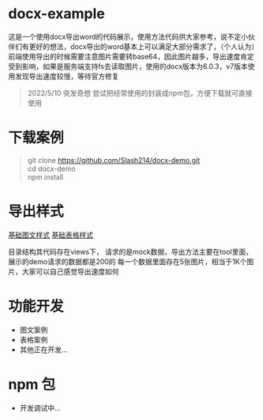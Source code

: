 # docx-example
这是一个使用docx导出word的代码展示，使用方法代码供大家参考，说不定小伙伴们有更好的想法，docx导出的word基本上可以满足大部分需求了，（个人认为）前端使用导出的时候需要注意图片需要转base64，因此图片越多，导出速度肯定受到影响，如果是服务端支持fs去读取图片，使用的docx版本为6.0.3，v7版本使用发现导出速度较慢，等待官方修复
> 2022/5/10 突发奇想 尝试把经常使用的封装成npm包，方便下载就可直接使用

# 下载案例
> git clone https://github.com/Slash214/docx-demo.git    
> cd docx-demo    
> npm install    

# 导出样式
[基础图文样式](/src/assets/graphic.png)
[基础表格样式](/src/assets/table.png)

目录结构其代码存在views下， 请求的是mock数据，导出方法主要在tool里面，展示的demo请求的数据都是200的
每一个数据里面存在5张图片，相当于1K个图片，大家可以自己感觉导出速度如何

# 功能开发
- 图文案例
- 表格案例
- 其他正在开发...

# npm 包
- 开发调试中...




